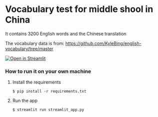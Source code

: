 # Vocabulary test for middle shool in China

It contains 3200 English words and the Chinese translation

The vocabulary data is from: https://github.com/KyleBing/english-vocabulary/tree/master

[![Open in Streamlit](https://static.streamlit.io/badges/streamlit_badge_black_white.svg)](https://blank-app-template.streamlit.app/)

### How to run it on your own machine

1. Install the requirements

   ```
   $ pip install -r requirements.txt
   ```

2. Run the app

   ```
   $ streamlit run streamlit_app.py
   ```
